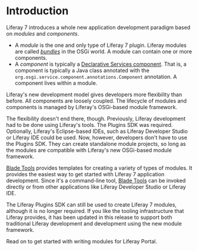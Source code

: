 # Introduction

Liferay 7 introduces a whole new application development paradigm based on
*modules* and *components*.

- A *module* is the one and only type of Liferay 7 plugin. Liferay modules are
  called *[bundles](https://en.wikipedia.org/wiki/OSGi#Bundles)* in the OSGi
  world. A module can contain one or more components.
- A *component* is typically a [Declarative Services component](http://wiki.osgi.org/wiki/Declarative_Services).
  That is, a component is typically a Java class annotated with the
  `org.osgi.service.component.annotations.Component` annotation. A component
  lives within a module.

Liferay's new development model gives developers more flexibility than before.
All components are loosely coupled. The lifecycle of modules and components is
managed by Liferay's OSGi-based module framework. 

The flexibility doesn't end there, though. Previously, Liferay development had
to be done using Liferay's tools. The Plugins SDK was required. Optionally,
Liferay's Eclipse-based IDEs, such as Liferay Developer Studio or Liferay IDE
could be used. Now, however, developers don't have to use the Plugins SDK. They
can create standalone module projects, so long as the modules are compatible
with Liferay's new OSGi-based module framework.

[Blade Tools](https://github.com/gamerson/blade.tools) provides templates for
creating a variety of types of modules. It provides the easiest way to get
started with Liferay 7 application development. Since it's a command-line tool,
[Blade Tools](https://github.com/gamerson/blade.tools) can be invoked directly
or from other applications like Liferay Developer Studio or Liferay IDE.

The Liferay Plugins SDK can still be used to create Liferay 7 modules, although
it is no longer required. If you like the tooling infrastructure that Liferay
provides, it has been updated in this release to support both traditional
Liferay development and development using the new module framework. 

Read on to get started with writing modules for Liferay Portal. 
